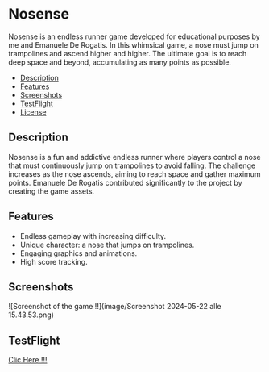 # Nosense

Nosense is an endless runner game developed for educational purposes by me and Emanuele De Rogatis. In this whimsical game, a nose must jump on trampolines and ascend higher and higher. The ultimate goal is to reach deep space and beyond, accumulating as many points as possible.


- [Description](#description)
- [Features](#features)
- [Screenshots](#screenshots)
- [TestFlight](#testflight)
- [License](#license)

## Description

Nosense is a fun and addictive endless runner where players control a nose that must continuously jump on trampolines to avoid falling. The challenge increases as the nose ascends, aiming to reach space and gather maximum points. Emanuele De Rogatis contributed significantly to the project by creating the game assets.

## Features

- Endless gameplay with increasing difficulty.
- Unique character: a nose that jumps on trampolines.
- Engaging graphics and animations.
- High score tracking.

## Screenshots

![Screenshot of the game !!](image/Screenshot 2024-05-22 alle 15.43.53.png)

## TestFlight

[Clic Here !!!](https://testflight.apple.com/join/rqMslbnZ)
